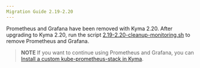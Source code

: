 ```yaml
---
Migration Guide 2.19-2.20
---
```


Prometheus and Grafana have been removed with Kyma 2.20. After upgrading to Kyma 2.20, run the script [2.19-2.20-cleanup-monitoring.sh](./assets/2.19-2.20-cleanup-monitoring.sh) to remove Prometheus and Grafana.

> **NOTE** If you want to continue using Prometheus and Grafana, you can [Install a custom kube-prometheus-stack in Kyma](https://github.com/kyma-project/examples/tree/main/prometheus). 
